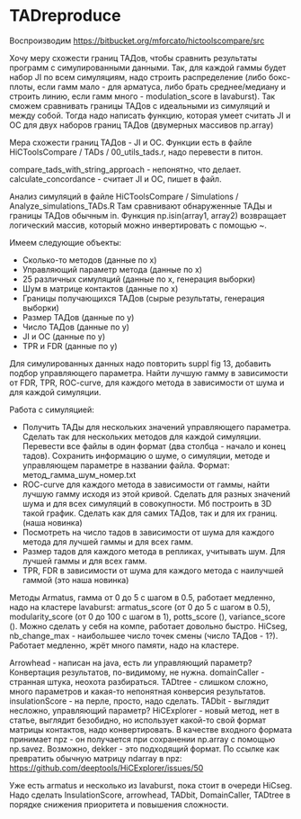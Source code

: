 # TADreproduce
Воспроизводим https://bitbucket.org/mforcato/hictoolscompare/src

Хочу меру схожести границ ТАДов, чтобы сравнить результаты программ с симулированными данными. Так, для каждой гаммы будет набор JI по всем симуляциям, надо строить распределение (либо бокс-плоты, если гамм мало - для арматуса, либо брать среднее/медиану и строить линию, если гамм много - modulation_score в lavaburst). Так сможем сравнивать границы ТАДов с идеальными из симуляций и между собой. Тогда надо написать функцию, которая умеет считать JI и OC для двух наборов границ ТАДов (двумерных массивов np.array)

Мера схожести границ ТАДов - JI и OC. Функции есть в файле HiCToolsCompare / TADs / 00_utils_tads.r, надо перевести в питон.

compare_tads_with_string_approach - непонятно, что делает.
calculate_concordance - считает JI и OC, пишет в файл.

Анализ симуляций в файле HiCToolsCompare / Simulations / Analyze_simulations_TADs.R Там сравнивают обнаруженные ТАДы и границы ТАДов обычным in. Функция np.isin(array1, array2) возвращает логический массив, который можно инвертировать с помощью ~.

Имеем следующие объекты:
- Сколько-то методов (данные по x)
- Управляющий параметр метода (данные по x)
- 25 различных симуляций (данные по x, генерация выборки)
- Шум в матрице контактов (данные по x)
- Границы получающихся ТАДов (сырые результаты, генерация выборки)
- Размер ТАДов (данные по y)
- Число ТАДов (данные по y)
- JI и OC (данные по y)
- TPR и FDR (данные по y)

Для симулированных данных надо повторить suppl fig 13, добавить подбор управляющего параметра. Найти лучшую гамму в зависимости от FDR, TPR, ROC-curve, для каждого метода в зависимости от шума и для каждой симуляции.

Работа с симуляцией:
- Получить ТАДы для нескольких значений управляющего параметра. Сделать так для нескольких методов для каждой симуляции. Перевести все файлы в один формат (два столбца - начало и конец тадов). Сохранить информацию о шуме, о симуляции, методе и управляющем параметре в названии файла. Формат: метод_гамма_шум_номер.txt
- ROC-curve для каждого метода в зависимости от гаммы, найти лучшую гамму исходя из этой кривой. Сделать для разных значений шума и для всех симуляций в совокупности. Мб построить в 3D такой график. Сделать как для самих ТАДов, так и для их границ. (наша новинка)
- Посмотреть на число тадов в зависимости от шума для каждого метода для лучшей гаммы и для всех гамм.
- Размер тадов для каждого метода в репликах, учитывать шум. Для лучшей гаммы и для всех гамм.
- TPR, FDR в зависимости от шума для каждого метода c наилучшей гаммой (это наша новинка)

Методы
Armatus, гамма от 0 до 5 с шагом в 0.5, работает медленно, надо на кластере
lavaburst: armatus_score (от 0 до 5 с шагом в 0.5), modularity_score (от 0 до 100 с шагом в 1), potts_score (), variance_score (). Можно сделать у себя на компе, работает довольно быстро.
HiCseg, nb_change_max - наибольшее число точек смены (число ТАДов - 1?). Работает медленно, жрёт много памяти, надо на кластере.

Arrowhead - написан на java, есть ли управляющий параметр? Конвертация результатов, по-видимому, не нужна.
domainCaller - странная штука, неохота разбираться.
TADtree - слишком сложно, много параметров и какая-то непонятная конверсия результатов.
insulationScore - на перле, просто, надо сделать.
TADbit - выглядит несложно, управляющий параметр?
HiCExplorer - новый метод, нет в статье, выглядит безобидно, но использует какой-то свой формат матрицы контактов, надо конвертировать. В качестве входного формата принимает npz - он получается при сохранении np.array с помощью np.savez. Возможно, dekker - это подходящий формат. По ссылке как превратить обычную матрицу ndarray в npz: https://github.com/deeptools/HiCExplorer/issues/50

Уже есть armatus и несколько из lavaburst, пока стоит в очереди HiCseg. Надо сделать InsulationScore, arrowhead, TADbit, DomainCaller, TADtree в порядке снижения приоритета и повышения сложности.


